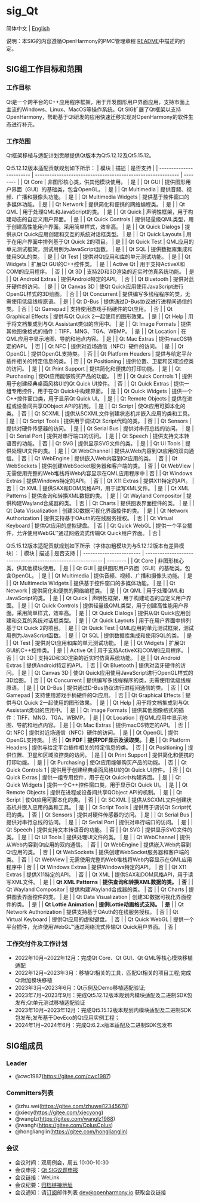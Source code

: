 # sig_Qt
简体中文 | [English](./sig_qt.md)

说明：本SIG的内容遵循OpenHarmony的PMC管理章程 [README](../../zh/pmc.md)中描述的约定。

## SIG组工作目标和范围

### 工作目标

Qt是一个跨平台的C++应用程序框架，用于开发图形用户界面应用，支持市面上主流的Windows、Linux、MacOS等操作系统。Qt SIG扩展了Qt框架以支持OpenHarmony，帮助基于Qt研发的应用快速迁移实现对OpenHarmony的软件生态进行补充。


### 工作范围

Qt框架移植与适配计划贡献提供Qt版本为Qt5.12.12及Qt5.15.12。

Qt5.12.12版本适配贡献规划如下所示：
| 模块                     | 描述                                                         | 是否支持 |
| ------------------------ | ------------------------------------------------------------ | -------- |
| Qt Core                  | 非图形核心类，供其他模块使用。                               | 是       |
| Qt GUI                   | 提供图形用户界面（GUI）的基础类，包含OpenGL。                | 是       |
| Qt Multimedia            | 提供音频、视频、广播和摄像头功能。                           | 是       |
| Qt Multimedia Widgets    | 提供基于控件窗口的多媒体功能。                               | 是       |
| Qt Network               | 提供简化和便携的网络编程类。                                 | 是       |
| Qt QML                   | 用于处理QML和JavaScript的类。                                | 是       |
| Qt Quick                 | 声明性框架，用于构建动态的自定义用户界面。                   | 是       |
| Qt Quick Controls        | 提供轻量级QML类型，用于创建高性能用户界面。采用简单样式，效率高。 | 是       |
| Qt Quick Dialogs         | 提供从Qt Quick应用创建和交互的系统对话框类型。               | 是       |
| Qt Quick Layouts         | 用于在用户界面中排列基于Qt Quick 2的项目。                   | 是       |
| Qt Quick Test            | QML应用的单元测试框架，测试用例为JavaScript函数。            | 是       |
| Qt SQL                   | 提供数据库集成和使用SQL的类。                                | 是       |
| Qt Test                  | 提供对Qt应用和库的单元测试功能。                             | 是       |
| Qt Widgets               | 扩展Qt GUI的C++控件类。                                      | 是       |
| Active Qt                | 用于支持ActiveX和COM的应用程序。                             | 否       |
| Qt 3D                    | 支持2D和3D渲染的近实时仿真系统功能。                         | 是       |
| Qt Android Extras        | 提供Android特定的API。                                       | 否       |
| Qt Bluetooth             | 提供对蓝牙硬件的访问。                                       | 是       |
| Qt Canvas 3D             | 使Qt Quick应用使用JavaScript进行OpenGL样式的3D绘图。         | 否       |
| Qt Concurrent            | 提供编写多线程程序的类，无需使用低级线程原语。               | 是       |
| Qt D-Bus                 | 提供通过D-Bus协议进行进程间通信的类。                        | 否       |
| Qt Gamepad               | 支持使用游戏手柄硬件的Qt应用。                               | 否       |
| Qt Graphical Effects     | 提供与Qt Quick 2一起使用的图形效果。                         | 是       |
| Qt Help                  | 用于将文档集成到与Qt Assistant类似的应用中。                 | 是       |
| Qt Image Formats         | 提供其他图像格式的插件：TIFF、MNG、TGA、WBMP。               | 是       |
| Qt Location              | 在QML应用中显示地图、导航和地点内容。                        | 是       |
| Qt Mac Extras            | 提供macOS特定的API。                                         | 否       |
| Qt NFC                   | 提供对近场通信（NFC）硬件的访问。                            | 是       |
| Qt OpenGL                | 提供OpenGL支持类。                                           | 否       |
| Qt Platform Headers      | 提供与给定平台插件相关的特定信息的类。                       | 否       |
| Qt Positioning           | 提供位置、卫星和区域监控类的访问。                           | 是       |
| Qt Print Support         | 提供简化和便携的打印功能。                                   | 是       |
| Qt Purchasing            | 使Qt应用能够购买产品的功能。                                 | 否       |
| Qt Quick Controls 1      | 提供用于创建经典桌面风格UI的Qt Quick UI控件。                | 否       |
| Qt Quick Extras          | 提供一组专用控件，用于在Qt Quick中构建界面。                 | 是       |
| Qt Quick Widgets         | 提供一个C++控件窗口类，用于显示Qt Quick UI。                 | 是       |
| Qt Remote Objects        | 提供在进程或设备间共享QObject API的机制。                    | 是       |
| Qt Script                | 使Qt应用可脚本化的类。                                       | 否       |
| Qt SCXML                 | 提供从SCXML文件创建状态机并嵌入应用的类和工具。              | 是       |
| Qt Script Tools          | 提供用于调试Qt Script代码的类。                              | 否       |
| Qt Sensors               | 提供对硬件传感器的访问。                                     | 是       |
| Qt Serial Bus            | 提供对串行总线的访问。                                       | 是       |
| Qt Serial Port           | 提供对串行端口的访问。                                       | 是       |
| Qt Speech                | 提供支持文本转语音的功能。                                   | 否       |
| Qt SVG                   | 提供显示SVG文件的类。                                        | 是       |
| Qt UI Tools              | 提供处理UI文件的类。                                         | 是       |
| Qt WebChannel            | 提供从Web内容到Qt应用的双向通信。                            | 否       |
| Qt WebEngine             | 提供嵌入Web内容到Qt应用的类。                                | 否       |
| Qt WebSockets            | 提供创建WebSocket服务器和客户端的类。                        | 否       |
| Qt WebView               | 无需使用完整的Web堆栈将Web内容显示在QML应用程序中            | 否       |
| Qt Windows Extras        | 提供Windows特定的API。                                       | 否       |
| Qt X11 Extras            | 提供X11特定的API。                                           | 否       |
| Qt XML                   | 提供SAX和DOM风格API，用于读写XML文件。                       | 是       |
| Qt XML Patterns          | 提供查询和转换XML数据的类。                                  | 是       |
| Qt Wayland Compositor    | 提供构建Wayland合成器的类。                                  | 否       |
| Qt Charts                | 提供图表界面控件的类。                                       | 是       |
| Qt Data Visualization    | 创建3D数据可视化界面控件的类。                               | 是       |
| Qt Network Authorization | 提供支持基于OAuth的在线服务授权。                            | 否       |
| Qt Virtual Keyboard      | 提供Qt应用的虚拟键盘。                                       | 否       |
| Qt Quick WebGL           | 提供一个平台插件，允许使用WebGL™通过网络流式传输Qt Quick用户界面。 | 否       |

Qt5.15.12版本适配贡献规划如下所示（字体加粗模块为与5.12.12版本有差异模块）：
| 模块                     | 描述                                                         | 是否支持 |
| ------------------------ | ------------------------------------------------------------ | -------- |
| Qt Core                  | 非图形核心类，供其他模块使用。                               | 是       |
| Qt GUI                   | 提供图形用户界面（GUI）的基础类，包含OpenGL。                | 是       |
| Qt Multimedia            | 提供音频、视频、广播和摄像头功能。                           | 是       |
| Qt Multimedia Widgets    | 提供基于控件窗口的多媒体功能。                               | 是       |
| Qt Network               | 提供简化和便携的网络编程类。                                 | 是       |
| Qt QML                   | 用于处理QML和JavaScript的类。                                | 是       |
| Qt Quick                 | 声明性框架，用于构建动态的自定义用户界面。                   | 是       |
| Qt Quick Controls        | 提供轻量级QML类型，用于创建高性能用户界面。采用简单样式，效率高。 | 是       |
| Qt Quick Dialogs         | 提供从Qt Quick应用创建和交互的系统对话框类型。               | 是       |
| Qt Quick Layouts         | 用于在用户界面中排列基于Qt Quick 2的项目。                   | 是       |
| Qt Quick Test            | QML应用的单元测试框架，测试用例为JavaScript函数。            | 是       |
| Qt SQL                   | 提供数据库集成和使用SQL的类。                                | 是       |
| Qt Test                  | 提供对Qt应用和库的单元测试功能。                             | 是       |
| Qt Widgets               | 扩展Qt GUI的C++控件类。                                      | 是       |
| Active Qt                | 用于支持ActiveX和COM的应用程序。                             | 否       |
| Qt 3D                    | 支持2D和3D渲染的近实时仿真系统功能。                         | 是       |
| Qt Android Extras        | 提供Android特定的API。                                       | 否       |
| Qt Bluetooth             | 提供对蓝牙硬件的访问。                                       | 是       |
| Qt Canvas 3D             | 使Qt Quick应用使用JavaScript进行OpenGL样式的3D绘图。         | 否       |
| Qt Concurrent            | 提供编写多线程程序的类，无需使用低级线程原语。               | 是       |
| Qt D-Bus                 | 提供通过D-Bus协议进行进程间通信的类。                        | 否       |
| Qt Gamepad               | 支持使用游戏手柄硬件的Qt应用。                               | 否       |
| Qt Graphical Effects     | 提供与Qt Quick 2一起使用的图形效果。                         | 是       |
| Qt Help                  | 用于将文档集成到与Qt Assistant类似的应用中。                 | 是       |
| Qt Image Formats         | 提供其他图像格式的插件：TIFF、MNG、TGA、WBMP。               | 是       |
| Qt Location              | 在QML应用中显示地图、导航和地点内容。                        | 是       |
| Qt Mac Extras            | 提供macOS特定的API。                                         | 否       |
| Qt NFC                   | 提供对近场通信（NFC）硬件的访问。                            | 是       |
| Qt OpenGL                | 提供OpenGL支持类。                                           | 否       |
| **Qt PDF**               | **提供PDF显示及读取类。**                                    | **是**   |
| Qt Platform Headers      | 提供与给定平台插件相关的特定信息的类。                       | 否       |
| Qt Positioning           | 提供位置、卫星和区域监控类的访问。                           | 是       |
| Qt Print Support         | 提供简化和便携的打印功能。                                   | 是       |
| Qt Purchasing            | 使Qt应用能够购买产品的功能。                                 | 否       |
| Qt Quick Controls 1      | 提供用于创建经典桌面风格UI的Qt Quick UI控件。                | 否       |
| Qt Quick Extras          | 提供一组专用控件，用于在Qt Quick中构建界面。                 | 是       |
| Qt Quick Widgets         | 提供一个C++控件窗口类，用于显示Qt Quick UI。                 | 是       |
| Qt Remote Objects        | 提供在进程或设备间共享QObject API的机制。                    | 是       |
| Qt Script                | 使Qt应用可脚本化的类。                                       | 否       |
| Qt SCXML                 | 提供从SCXML文件创建状态机并嵌入应用的类和工具。              | 是       |
| Qt Script Tools          | 提供用于调试Qt Script代码的类。                              | 否       |
| Qt Sensors               | 提供对硬件传感器的访问。                                     | 是       |
| Qt Serial Bus            | 提供对串行总线的访问。                                       | 是       |
| Qt Serial Port           | 提供对串行端口的访问。                                       | 是       |
| Qt Speech                | 提供支持文本转语音的功能。                                   | 否       |
| Qt SVG                   | 提供显示SVG文件的类。                                        | 是       |
| Qt UI Tools              | 提供处理UI文件的类。                                         | 是       |
| Qt WebChannel            | 提供从Web内容到Qt应用的双向通信。                            | 否       |
| Qt WebEngine             | 提供嵌入Web内容到Qt应用的类。                                | 否       |
| Qt WebSockets            | 提供创建WebSocket服务器和客户端的类。                        | 否       |
| Qt WebView               | 无需使用完整的Web堆栈将Web内容显示在QML应用程序中            | 否       |
| Qt Windows Extras        | 提供Windows特定的API。                                       | 否       |
| Qt X11 Extras            | 提供X11特定的API。                                           | 否       |
| Qt XML                   | 提供SAX和DOM风格API，用于读写XML文件。                       | 是       |
| **Qt XML Patterns**      | **提供查询和转换XML数据的类。**                              | **否**   |
| Qt Wayland Compositor    | 提供构建Wayland合成器的类。                                  | 否       |
| Qt Charts                | 提供图表界面控件的类。                                       | 是       |
| Qt Data Visualization    | 创建3D数据可视化界面控件的类。                               | 是       |
| **Qt Lottie Animation**  | **提供Lottie动画格式支持。**                                 | **是**   |
| Qt Network Authorization | 提供支持基于OAuth的在线服务授权。                            | 否       |
| Qt Virtual Keyboard      | 提供Qt应用的虚拟键盘。                                       | 否       |
| Qt Quick WebGL           | 提供一个平台插件，允许使用WebGL™通过网络流式传输Qt Quick用户界面。 | 否       |

### 工作交付件及工作计划
- 2022年10月~2022年12月：完成Qt Core、Qt GUI、Qt QML等核心模块移植适配
- 2022年12月~2023年3月：移植Qt相关的工具，匹配Qt相关的项目工程;完成Qt附加模块移植
- 2023年3月~2023年6月：Qt示例及Demo移植适配验证;
- 2023年7月~2023年9月：完成Qt5.12.12版本规划内模块适配及二进制SDK包发布;Qt单元测试移植适配验证
- 2023年10月~2023年12月：完成Qt5.15.12版本规划内模块适配及二进制SDK包发布;发布基于DevEco的Qt应用实例工程；
- 2024年1月~2024年6月：完成Qt6.2.x版本适配及二进制SDK包发布

## SIG组成员

### Leader
- @cwc1987(https://gitee.com/cwc1987)

### Committers列表
- @zhu.wei(https://gitee.com/zhuwei12345678)
- @xiecy(https://gitee.com/xiecyong)
- @wanglz(https://gitee.com/wanglz1988)
- @wangh(https://gitee.com/CplusCplus)
- @honglianglin(https://gitee.com/honglianglin)


### 会议
 - 会议时间：双周例会，周五 10:00-10:30
 - 会议申报：[Qt SIG议题申报](https://docs-pre.qingque.cn/s/home/eZQDMOq-T25IEhYtRTMYbqWUD?identityId=25cWu1jdmUt)
 - 会议链接：WeLink
 - 会议纪要：[归档链接地址](https://gitee.com/openharmony-sig/sig-content/tree/master/qt/meetings)
 - 会议通知：请[订阅](https://lists.openatom.io/postorius/lists/dev.openharmony.io)邮件列表 dev@openharmony.io 获取会议链接
